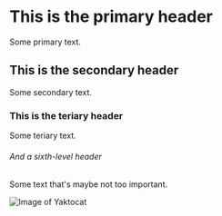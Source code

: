 # This is the primary header
Some primary text.
## This is the secondary header
Some secondary text.
### This is the teriary header
Some teriary text.
###### And a sixth-level header
Some text that's maybe not too important.

![Image of Yaktocat](https://octodex.github.com/images/yaktocat.png)
